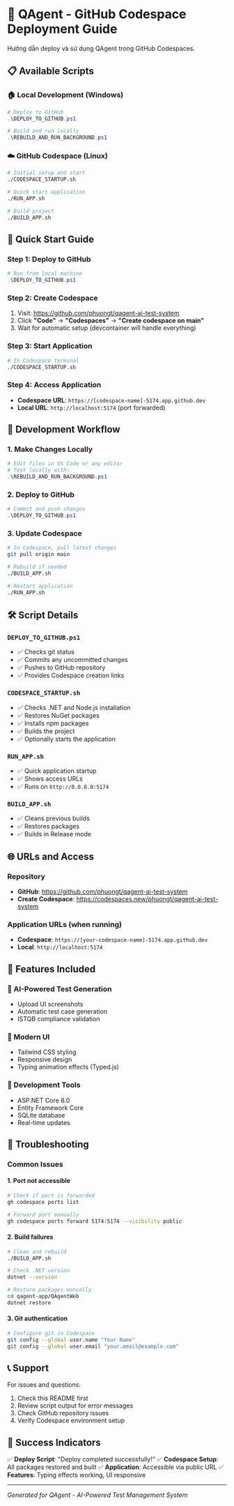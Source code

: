 # 🚀 QAgent - GitHub Codespace Deployment Guide

Hướng dẫn deploy và sử dụng QAgent trong GitHub Codespaces.

## 📋 Available Scripts

### 🏠 Local Development (Windows)
```powershell
# Deploy to GitHub
.\DEPLOY_TO_GITHUB.ps1

# Build and run locally
.\REBUILD_AND_RUN_BACKGROUND.ps1
```

### ☁️ GitHub Codespace (Linux)
```bash
# Initial setup and start
./CODESPACE_STARTUP.sh

# Quick start application
./RUN_APP.sh

# Build project
./BUILD_APP.sh
```

## 🚀 Quick Start Guide

### Step 1: Deploy to GitHub
```powershell
# Run from local machine
.\DEPLOY_TO_GITHUB.ps1
```

### Step 2: Create Codespace
1. Visit: https://github.com/phuongt/qagent-ai-test-system
2. Click **"Code"** → **"Codespaces"** → **"Create codespace on main"**
3. Wait for automatic setup (devcontainer will handle everything)

### Step 3: Start Application
```bash
# In Codespace terminal
./CODESPACE_STARTUP.sh
```

### Step 4: Access Application
- **Codespace URL**: `https://[codespace-name]-5174.app.github.dev`
- **Local URL**: `http://localhost:5174` (port forwarded)

## 🔧 Development Workflow

### 1. Make Changes Locally
```powershell
# Edit files in VS Code or any editor
# Test locally with:
.\REBUILD_AND_RUN_BACKGROUND.ps1
```

### 2. Deploy to GitHub
```powershell
# Commit and push changes
.\DEPLOY_TO_GITHUB.ps1
```

### 3. Update Codespace
```bash
# In Codespace, pull latest changes
git pull origin main

# Rebuild if needed
./BUILD_APP.sh

# Restart application
./RUN_APP.sh
```

## 🛠️ Script Details

### `DEPLOY_TO_GITHUB.ps1`
- ✅ Checks git status
- ✅ Commits any uncommitted changes
- ✅ Pushes to GitHub repository
- ✅ Provides Codespace creation links

### `CODESPACE_STARTUP.sh`
- ✅ Checks .NET and Node.js installation
- ✅ Restores NuGet packages
- ✅ Installs npm packages
- ✅ Builds the project
- ✅ Optionally starts the application

### `RUN_APP.sh`
- ✅ Quick application startup
- ✅ Shows access URLs
- ✅ Runs on `http://0.0.0.0:5174`

### `BUILD_APP.sh`
- ✅ Cleans previous builds
- ✅ Restores packages
- ✅ Builds in Release mode

## 🌐 URLs and Access

### Repository
- **GitHub**: https://github.com/phuongt/qagent-ai-test-system
- **Create Codespace**: https://codespaces.new/phuongt/qagent-ai-test-system

### Application URLs (when running)
- **Codespace**: `https://[your-codespace-name]-5174.app.github.dev`
- **Local**: `http://localhost:5174`

## 🎯 Features Included

### 🤖 AI-Powered Test Generation
- Upload UI screenshots
- Automatic test case generation
- ISTQB compliance validation

### 🎨 Modern UI
- Tailwind CSS styling
- Responsive design
- Typing animation effects (Typed.js)

### 🔧 Development Tools
- ASP.NET Core 8.0
- Entity Framework Core
- SQLite database
- Real-time updates

## 🚨 Troubleshooting

### Common Issues

#### 1. Port not accessible
```bash
# Check if port is forwarded
gh codespace ports list

# Forward port manually
gh codespace ports forward 5174:5174 --visibility public
```

#### 2. Build failures
```bash
# Clean and rebuild
./BUILD_APP.sh

# Check .NET version
dotnet --version

# Restore packages manually
cd qagent-app/QAgentWeb
dotnet restore
```

#### 3. Git authentication
```bash
# Configure git in Codespace
git config --global user.name "Your Name"
git config --global user.email "your.email@example.com"
```

## 📞 Support

For issues and questions:
1. Check this README first
2. Review script output for error messages
3. Check GitHub repository issues
4. Verify Codespace environment setup

## 🎉 Success Indicators

✅ **Deploy Script**: "Deploy completed successfully!"
✅ **Codespace Setup**: All packages restored and built
✅ **Application**: Accessible via public URL
✅ **Features**: Typing effects working, UI responsive

---
*Generated for QAgent - AI-Powered Test Management System* 